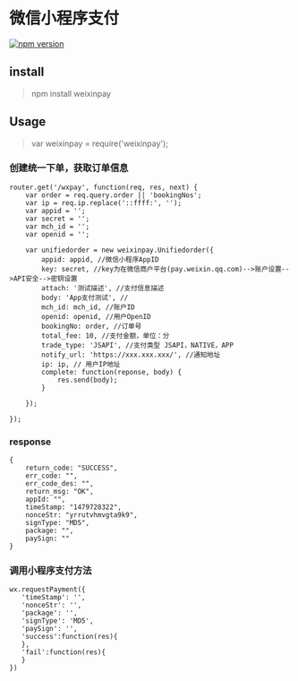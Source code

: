 # 微信小程序支付

[![npm version](https://badge.fury.io/js/weixinpay.svg)](http://badge.fury.io/js/weixinpay)

## install 
> npm install weixinpay

## Usage

> var weixinpay = require('weixinpay');

### 创建统一下单，获取订单信息

    router.get('/wxpay', function(req, res, next) {
        var order = req.query.order || 'bookingNos';
        var ip = req.ip.replace('::ffff:', '');
        var appid = '';
        var secret = '';
        var mch_id = '';
        var openid = '';

        var unifiedorder = new weixinpay.Unifiedorder({
            appid: appid, //微信小程序AppID
            key: secret, //key为在微信商户平台(pay.weixin.qq.com)-->账户设置-->API安全-->密钥设置  
            attach: '测试描述', //支付信息描述
            body: 'App支付测试', //
            mch_id: mch_id, //账户ID
            openid: openid, //用户OpenID
            bookingNo: order, //订单号
            total_fee: 10, //支付金额，单位：分
            trade_type: 'JSAPI', //支付类型 JSAPI，NATIVE，APP
            notify_url: 'https://xxx.xxx.xxx/', //通知地址
            ip: ip, // 用户IP地址
            complete: function(reponse, body) {
                res.send(body);
            }

        });

    });

### response 

    {
        return_code: "SUCCESS",
        err_code: "",
        err_code_des: "",
        return_msg: "OK",
        appId: "",
        timeStamp: "1479728322",
        nonceStr: "yrrutvhmvgta9k9",
        signType: "MD5",
        package: "",
        paySign: ""
    }

### 调用小程序支付方法

    wx.requestPayment({
       'timeStamp': '',
       'nonceStr': '',
       'package': '',
       'signType': 'MD5',
       'paySign': '',
       'success':function(res){
       },
       'fail':function(res){
       }
    })